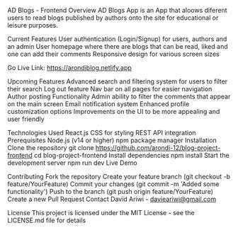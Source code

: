 AD Blogs - Frontend
Overview
AD Blogs App is an App that aloows diferent users to read blogs 
published by authors onto the site for educational or leisure purposes.

Current Features
User authentication (Login/Signup) for users, authors and an admin
User homepage where there are blogs that can be read,
 liked and one can add their comments
Responsive design for various screen sizes


Go Live Link: https://arondiblog.netlify.app


Upcoming Features
Advanced search and filtering system for users 
to filter their search
Log out feature
Nav bar on all pages for easier navigation
Author posting Functionality
Admin ability to filter the comments that appear
 on the main screen
Email notification system
Enhanced profile customization options
Improvements on the UI to be more appealing 
and user friendly


Technologies Used
React.js
CSS for styling
REST API integration
Prerequisites
Node.js (v14 or higher)
npm package manager
Installation
Clone the repository
git clone https://github.com/arondi-12/blog-project-frontend
cd blog-project-frontend
Install dependencies
npm install
Start the development server
npm run dev
Live Demo



Contributing
Fork the repository
Create your feature branch (git checkout -b feature/YourFeature)
Commit your changes (git commit -m 'Added some functionality')
Push to the branch (git push origin feature/YourFeature)
Create a new Pull Request
Contact
David Ariwi - davieariwi@gmail.com


License
This project is licensed under the MIT License - see the LICENSE.md file for details
